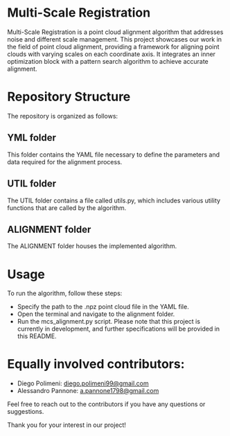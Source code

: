 # Multi-Scale Registration

Multi-Scale Registration is a point cloud alignment algorithm that addresses noise and different scale management. This
project showcases our work in the field of point cloud alignment, providing a framework for aligning point clouds with
varying scales on each coordinate axis. It integrates an inner optimization block with a pattern search algorithm to
achieve accurate alignment.

# Repository Structure

The repository is organized as follows:

## YML folder

This folder contains the YAML file necessary to define the parameters and data required for the alignment process.

## UTIL folder

The UTIL folder contains a file called utils.py, which includes various utility functions that are called by the
algorithm.

## ALIGNMENT folder

The ALIGNMENT folder houses the implemented algorithm.

# Usage

To run the algorithm, follow these steps:

- Specify the path to the .npz point cloud file in the YAML file.
- Open the terminal and navigate to the alignment folder.
- Run the mcs_alignment.py script.
  Please note that this project is currently in development, and further specifications will be provided in this README.

# Equally involved contributors:

- Diego Polimeni: diego.polimeni99@gmail.com
- Alessandro Pannone: a.pannone1798@gmail.com

Feel free to reach out to the contributors if you have any questions or suggestions.

Thank you for your interest in our project!
